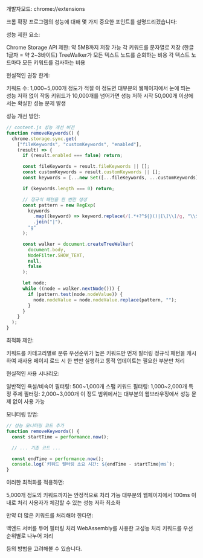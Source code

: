 개발자모드: chrome://extensions

크롬 확장 프로그램의 성능에 대해 몇 가지 중요한 포인트를 설명드리겠습니다:

성능 제한 요소:

Chrome Storage API 제한: 약 5MB까지 저장 가능
각 키워드를 문자열로 저장 (한글 1글자 = 약 2~3바이트)
TreeWalker가 모든 텍스트 노드를 순회하는 비용
각 텍스트 노드마다 모든 키워드를 검사하는 비용

현실적인 권장 한계:

키워드 수: 1,000~5,000개 정도가 적절
이 정도면 대부분의 웹페이지에서 눈에 띄는 성능 저하 없이 작동
키워드가 10,000개를 넘어가면 성능 저하 시작
50,000개 이상에서는 확실한 성능 문제 발생

성능 개선 방안:

```javascript
// content.js 성능 개선 버전
function removeKeywords() {
  chrome.storage.sync.get(
    ["fileKeywords", "customKeywords", "enabled"],
    (result) => {
      if (result.enabled === false) return;

      const fileKeywords = result.fileKeywords || [];
      const customKeywords = result.customKeywords || [];
      const keywords = [...new Set([...fileKeywords, ...customKeywords])];

      if (keywords.length === 0) return;

      // 정규식 패턴을 한 번만 생성
      const pattern = new RegExp(
        keywords
          .map((keyword) => keyword.replace(/[.*+?^${}()|[\]\\]/g, "\\$&"))
          .join("|"),
        "g"
      );

      const walker = document.createTreeWalker(
        document.body,
        NodeFilter.SHOW_TEXT,
        null,
        false
      );

      let node;
      while ((node = walker.nextNode())) {
        if (pattern.test(node.nodeValue)) {
          node.nodeValue = node.nodeValue.replace(pattern, "");
        }
      }
    }
  );
}
```

최적화 제안:

키워드를 카테고리별로 분류
우선순위가 높은 키워드만 먼저 필터링
정규식 패턴을 캐시하여 재사용
페이지 로드 시 한 번만 실행하고 동적 업데이트는 필요한 부분만 처리

현실적인 사용 시나리오:

일반적인 욕설/비속어 필터링: 500~1,000개
스팸 키워드 필터링: 1,000~2,000개
특정 주제 필터링: 2,000~3,000개
이 정도 범위에서는 대부분의 웹브라우징에서 성능 문제 없이 사용 가능

모니터링 방법:

```javascript
// 성능 모니터링 코드 추가
function removeKeywords() {
  const startTime = performance.now();

  // ... 기존 코드 ...

  const endTime = performance.now();
  console.log(`키워드 필터링 소요 시간: ${endTime - startTime}ms`);
}
```

이러한 최적화를 적용하면:

5,000개 정도의 키워드까지는 안정적으로 처리 가능
대부분의 웹페이지에서 100ms 이내로 처리
사용자가 체감할 수 있는 성능 저하 최소화

만약 더 많은 키워드를 처리해야 한다면:

백엔드 서버를 두어 필터링 처리
WebAssembly를 사용한 고성능 처리
키워드를 우선순위별로 나누어 처리

등의 방법을 고려해볼 수 있습니다.
